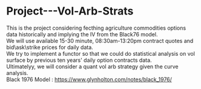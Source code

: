 # Project---Vol-Arb-Strats
This is the project considering fecthing agriculture commodities options data historically and implying the IV from the Black76 model.\
We will use available 15-30 minute, 08:30am-13:20pm contract quotes and bid\ask\strike prices for daily data. \
We try to implement a functor so that we could do statistical analysis on vol surface by previous ten years' daily option contracts data.\
Ultimatelyy, we will consider a quant vol arb strategy given the curve analysis.\
Black 1976 Model : https://www.glynholton.com/notes/black_1976/
